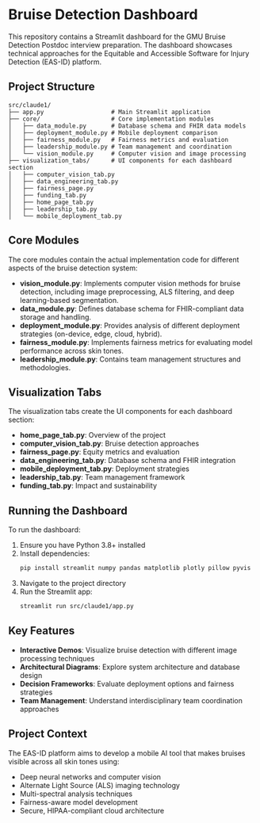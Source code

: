 # Bruise Detection Dashboard

This repository contains a Streamlit dashboard for the GMU Bruise Detection Postdoc interview preparation. The dashboard showcases technical approaches for the Equitable and Accessible Software for Injury Detection (EAS-ID) platform.

## Project Structure

```
src/claude1/
├── app.py                   # Main Streamlit application
├── core/                    # Core implementation modules
│   ├── data_module.py       # Database schema and FHIR data models
│   ├── deployment_module.py # Mobile deployment comparison
│   ├── fairness_module.py   # Fairness metrics and evaluation
│   ├── leadership_module.py # Team management and coordination
│   └── vision_module.py     # Computer vision and image processing
├── visualization_tabs/      # UI components for each dashboard section
│   ├── computer_vision_tab.py
│   ├── data_engineering_tab.py
│   ├── fairness_page.py
│   ├── funding_tab.py
│   ├── home_page_tab.py
│   ├── leadership_tab.py
│   └── mobile_deployment_tab.py
```

## Core Modules

The core modules contain the actual implementation code for different aspects of the bruise detection system:

- **vision_module.py**: Implements computer vision methods for bruise detection, including image preprocessing, ALS filtering, and deep learning-based segmentation.
- **data_module.py**: Defines database schema for FHIR-compliant data storage and handling.
- **deployment_module.py**: Provides analysis of different deployment strategies (on-device, edge, cloud, hybrid).
- **fairness_module.py**: Implements fairness metrics for evaluating model performance across skin tones.
- **leadership_module.py**: Contains team management structures and methodologies.

## Visualization Tabs

The visualization tabs create the UI components for each dashboard section:

- **home_page_tab.py**: Overview of the project
- **computer_vision_tab.py**: Bruise detection approaches
- **fairness_page.py**: Equity metrics and evaluation
- **data_engineering_tab.py**: Database schema and FHIR integration
- **mobile_deployment_tab.py**: Deployment strategies
- **leadership_tab.py**: Team management framework
- **funding_tab.py**: Impact and sustainability

## Running the Dashboard

To run the dashboard:

1. Ensure you have Python 3.8+ installed
2. Install dependencies:
   ```bash
   pip install streamlit numpy pandas matplotlib plotly pillow pyvis
   ```
3. Navigate to the project directory
4. Run the Streamlit app:
   ```bash
   streamlit run src/claude1/app.py
   ```

## Key Features

- **Interactive Demos**: Visualize bruise detection with different image processing techniques
- **Architectural Diagrams**: Explore system architecture and database design
- **Decision Frameworks**: Evaluate deployment options and fairness strategies
- **Team Management**: Understand interdisciplinary team coordination approaches

## Project Context

The EAS-ID platform aims to develop a mobile AI tool that makes bruises visible across all skin tones using:

- Deep neural networks and computer vision
- Alternate Light Source (ALS) imaging technology
- Multi-spectral analysis techniques
- Fairness-aware model development
- Secure, HIPAA-compliant cloud architecture
